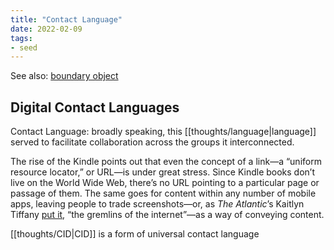 ```yaml
---
title: "Contact Language"
date: 2022-02-09
tags:
- seed
---
```


See also: [boundary object](thoughts/boundary%20object.md)

## Digital Contact Languages
Contact Language: broadly speaking, this [[thoughts/language|language]] served to facilitate collaboration across the groups it interconnected.

The rise of the Kindle points out that even the concept of a link—a “uniform resource locator,” or URL—is under great stress. Since Kindle books don’t live on the World Wide Web, there’s no URL pointing to a particular page or passage of them. The same goes for content within any number of mobile apps, leaving people to trade screenshots—or, as _The Atlantic_’s Kaitlyn Tiffany [put it](https://www.theatlantic.com/technology/archive/2021/06/screenshots-gremlins-internet/619062/), “the gremlins of the internet”—as a way of conveying content.

[[thoughts/CID|CID]] is a form of universal contact language